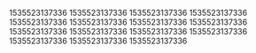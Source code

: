 1535523137336
1535523137336
1535523137336
1535523137336
1535523137336
1535523137336
1535523137336
1535523137336
1535523137336
1535523137336
1535523137336
1535523137336
1535523137336
1535523137336
1535523137336